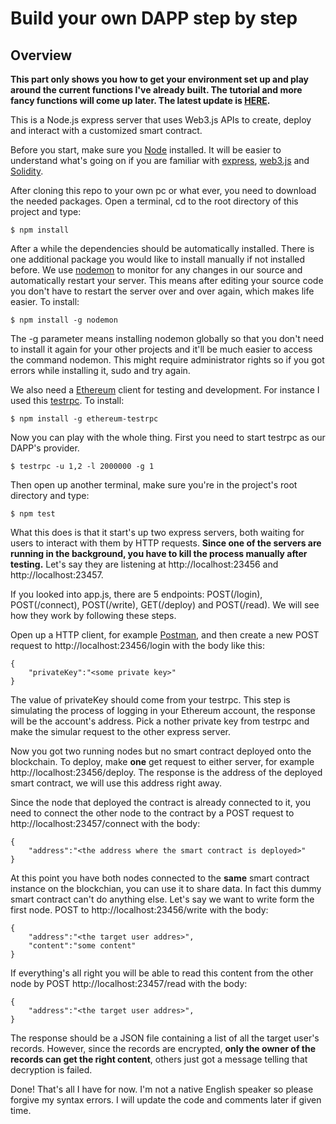 # Build your own DAPP step by step

## Overview

**This part only shows you how to get your environment set up and play around the current functions I've already built. The tutorial and more fancy functions will come up later. The latest update is [HERE](https://github.com/congxinUSC/Web3Study).**

This is a Node.js express server that uses Web3.js APIs to create, deploy and interact with a customized smart contract.

Before you start, make sure you [Node](https://nodejs.org/en/) installed. It will be easier to understand what's going on if you are familiar with [express](https://expressjs.com/), [web3.js](https://web3js.readthedocs.io/en/1.0/) and [Solidity](https://solidity.readthedocs.io/en/develop/).

After cloning this repo to your own pc or what ever, you need to download the needed packages. Open a terminal, cd to the root directory of this project and type:

`$ npm install`

After a while the dependencies should be automatically installed. There is one additional package you would like to install manually if not installed before. We use [nodemon](https://nodemon.io/) to monitor for any changes in our source and automatically restart your server. This means after editing your source code you don't have to restart the server over and over again, which makes life easier. To install:

`$ npm install -g nodemon`

The -g parameter means installing nodemon globally so that you don't need to install it again for your other projects and it'll be much easier to access the command nodemon. This might require administrator rights so if you got errors while installing it, sudo and try again.

We also need a [Ethereum](https://www.ethereum.org/) client for testing and development. For instance I used this [testrpc](https://www.ethereum.org/). To install:

`$ npm install -g ethereum-testrpc`

Now you can play with the whole thing. First you need to start testrpc as our DAPP's provider.

`$ testrpc -u 1,2 -l 2000000 -g 1`

Then open up another terminal, make sure you're in the project's root directory and type:

`$ npm test`

What this does is that it start's up two express servers, both waiting for users to interact with them by HTTP requests. **Since one of the servers are running in the background, you have to kill the process manually after testing.** Let's say they are listening at http://localhost:23456 and http://localhost:23457.

If you looked into app.js, there are 5 endpoints: POST(/login), POST(/connect), POST(/write), GET(/deploy) and POST(/read). We will see how they work by following these steps.

Open up a HTTP client, for example [Postman](https://www.getpostman.com/), and then create a new POST request to http://localhost:23456/login with the body like this:

```
{
	"privateKey":"<some private key>"
}
```

The value of privateKey should come from your testrpc. This step is simulating the process of logging in your Ethereum account, the response will be the account's address. Pick a nother private key from testrpc and make the simular request to the other express server.

Now you got two running nodes but no smart contract deployed onto the blockchain. To deploy, make **one** get request to either server, for example http://localhost:23456/deploy. The response is the address of the deployed smart contract, we will use this address right away.

Since the node that deployed the contract is already connected to it, you need to connect the other node to the contract by a POST request to http://localhost:23457/connect with the body:

```
{
	"address":"<the address where the smart contract is deployed>"
}
```

At this point you have both nodes connected to the **same** smart contract instance on the blockchian, you can use it to share data. In fact this dummy smart contract can't do anything else. Let's say we want to write form the first node. POST to http://localhost:23456/write with the body:

```
{
	"address":"<the target user addres>",
	"content":"some content"
}
```

If everything's all right you will be able to read this content from the other node by POST http://localhost:23457/read with the body:
```
{
	"address":"<the target user addres>",
}
```

The response should be a JSON file containing a list of all the target user's records. However, since the records are encrypted, **only the owner of the records can get the right content**, others just got a message telling that decryption is failed.

Done! That's all I have for now. I'm not a native English speaker so please forgive my syntax errors. I will update the code and comments later if given time.
